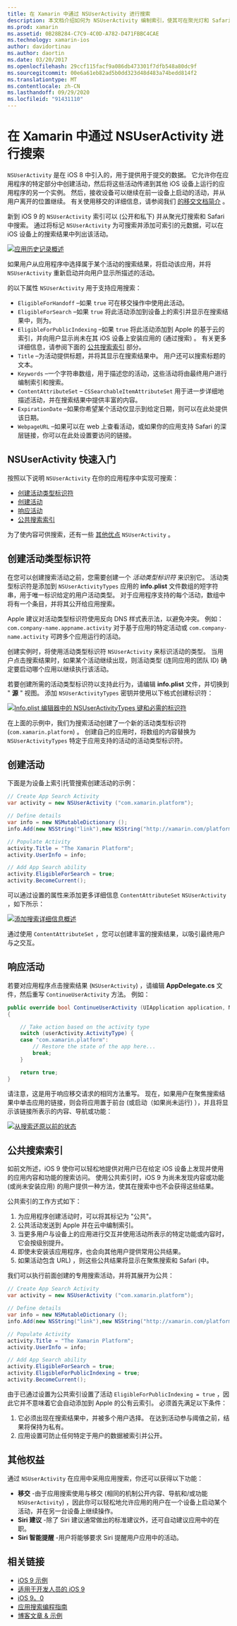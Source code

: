 ```yaml
---
title: 在 Xamarin 中通过 NSUserActivity 进行搜索
description: 本文档介绍如何为 NSUserActivity 编制索引，使其可在聚光灯和 Safari 中搜索。 本文介绍如何在搜索结果中响应 NSUserActivity 的选择。
ms.prod: xamarin
ms.assetid: 0B28B284-C7C9-4C0D-A782-D471FBBC4CAE
ms.technology: xamarin-ios
author: davidortinau
ms.author: daortin
ms.date: 03/20/2017
ms.openlocfilehash: 29ccf115facf9a086db473301f7dfb548a80dc9f
ms.sourcegitcommit: 00e6a61eb82ad5b0dd323d48d483a74bedd814f2
ms.translationtype: MT
ms.contentlocale: zh-CN
ms.lasthandoff: 09/29/2020
ms.locfileid: "91431110"
---
```

# <a name="search-with-nsuseractivity-in-xamarinios"></a>在 Xamarin 中通过 NSUserActivity 进行搜索

`NSUserActivity` 是在 iOS 8 中引入的，用于提供用于提交的数据。
它允许你在应用程序的特定部分中创建活动，然后将这些活动传递到其他 iOS 设备上运行的应用程序的另一个实例。 然后，接收设备可以继续在前一设备上启动的活动，并从用户离开的位置继续。 有关使用移交的详细信息，请参阅我们 [的移交文档简介](~/ios/platform/handoff.md) 。

新到 iOS 9 的 `NSUserActivity` 索引可以 (公开和私下) 并从聚光灯搜索和 Safari 中搜索。 通过将标记 `NSUserActivity` 为可搜索并添加可索引的元数据，可以在 iOS 设备上的搜索结果中列出该活动。

[![应用历史记录概述](nsuseractivity-images/apphistory01.png)](nsuseractivity-images/apphistory01.png#lightbox)

如果用户从应用程序中选择属于某个活动的搜索结果，将启动该应用，并将 `NSUserActivity` 重新启动并向用户显示所描述的活动。

的以下属性 `NSUserActivity` 用于支持应用搜索：

- `EligibleForHandoff` –如果 `true` 可在移交操作中使用此活动。
- `EligibleForSearch` –如果 `true` 将此活动添加到设备上的索引并显示在搜索结果中，则为。
- `EligibleForPublicIndexing` –如果 `true` 将此活动添加到 Apple 的基于云的索引，并向用户显示尚未在其 iOS 设备上安装应用的 (通过搜索) 。 有关更多详细信息，请参阅下面的 [公共搜索索引](#public-search-indexing) 部分。
- `Title` –为活动提供标题，并将其显示在搜索结果中。 用户还可以搜索标题的文本。
- `Keywords` –一个字符串数组，用于描述您的活动，这些活动将由最终用户进行编制索引和搜索。
- `ContentAttributeSet` – `CSSearchableItemAttributeSet` 用于进一步详细地描述活动，并在搜索结果中提供丰富的内容。
- `ExpirationDate` –如果你希望某个活动仅显示到给定日期，则可以在此处提供该日期。
- `WebpageURL` –如果可以在 web 上查看活动，或如果你的应用支持 Safari 的深层链接，你可以在此处设置要访问的链接。

## <a name="nsuseractivity-quickstart"></a>NSUserActivity 快速入门

按照以下说明 `NSUserActivity` 在你的应用程序中实现可搜索：

- [创建活动类型标识符](#creatingtypeid)
- [创建活动](#createactivity)
- [响应活动](#respondactivity)
- [公共搜索索引](#indexing)

为了使内容可供搜索，还有一些 [其他优点](#benefits) `NSUserActivity` 。

<a name="creatingtypeid"></a>

## <a name="creating-activity-type-identifiers"></a>创建活动类型标识符

在您可以创建搜索活动之前，您需要创建一个 _活动类型标识符_ 来识别它。 活动类型标识符是添加到 `NSUserActivityTypes` 应用的 **info.plist** 文件数组的短字符串，用于唯一标识给定的用户活动类型。 对于应用程序支持的每个活动，数组中将有一个条目，并将其公开给应用搜索。 

Apple 建议对活动类型标识符使用反向 DNS 样式表示法，以避免冲突。 例如： `com.company-name.appname.activity` 对于基于应用的特定活动或 `com.company-name.activity` 可跨多个应用运行的活动。

创建实例时，将使用活动类型标识符 `NSUserActivity` 来标识活动的类型。 当用户点击搜索结果时，如果某个活动继续出现，则活动类型 (连同应用的团队 ID) 确定要启动哪个应用以继续执行该活动。

若要创建所需的活动类型标识符以支持此行为，请编辑 **info.plist** 文件，并切换到 " **源** " 视图。 添加 `NSUserActivityTypes` 密钥并使用以下格式创建标识符：

[![Info.plist 编辑器中的 NSUserActivityTypes 键和必需的标识符](nsuseractivity-images/type01.png)](nsuseractivity-images/type01.png#lightbox)

在上面的示例中，我们为搜索活动创建了一个新的活动类型标识符 (`com.xamarin.platform`) 。 创建自己的应用时，将数组的内容替换为 `NSUserActivityTypes` 特定于应用支持的活动的活动类型标识符。

<a name="createactivity"></a>

## <a name="creating-an-activity"></a>创建活动

下面是为设备上索引托管搜索创建活动的示例：

```csharp
// Create App Search Activity
var activity = new NSUserActivity ("com.xamarin.platform");

// Define details
var info = new NSMutableDictionary ();
info.Add(new NSString("link"),new NSString("http://xamarin.com/platform"));

// Populate Activity
activity.Title = "The Xamarin Platform";
activity.UserInfo = info;

// Add App Search ability
activity.EligibleForSearch = true;
activity.BecomeCurrent();
```

可以通过设置的属性来添加更多详细信息 `ContentAttributeSet` `NSUserActivity` ，如下所示：

[![添加搜索详细信息概述](nsuseractivity-images/apphistory02.png)](nsuseractivity-images/apphistory02.png#lightbox)

通过使用 `ContentAttributeSet` ，您可以创建丰富的搜索结果，以吸引最终用户与之交互。

<a name="respondactivity"></a>

## <a name="responding-to-an-activity"></a>响应活动

若要对应用程序点击搜索结果 (`NSUserActivity`) ，请编辑 **AppDelegate.cs** 文件，然后重写 `ContinueUserActivity` 方法。 例如：

```csharp
public override bool ContinueUserActivity (UIApplication application, NSUserActivity userActivity, UIApplicationRestorationHandler completionHandler)
{

    // Take action based on the activity type
    switch (userActivity.ActivityType) {
    case "com.xamarin.platform":
        // Restore the state of the app here...
        break;
    }

    return true;
}
```

请注意，这是用于响应移交请求的相同方法重写。 现在，如果用户在聚焦搜索结果中单击应用的链接，则会将应用置于前台 (或启动（如果尚未运行) ），并且将显示该链接所表示的内容、导航或功能：

[![从搜索还原以前的状态](nsuseractivity-images/apphistory03.png)](nsuseractivity-images/apphistory03.png#lightbox)

<a name="indexing"></a>

## <a name="public-search-indexing"></a>公共搜索索引

如前文所述，iOS 9 使你可以轻松地提供对用户已在给定 iOS 设备上发现并使用的应用内容和功能的搜索访问。 使用公共索引时，iOS 9 为尚未发现内容或功能 (或尚未安装应用) 的用户提供一种方法，使其在搜索中也不会获得这些结果。

公共索引的工作方式如下：

1. 为应用程序创建活动时，可以将其标记为 "公共"。
2. 公共活动发送到 Apple 并在云中编制索引。
3. 当更多用户与设备上的应用进行交互并使用活动所表示的特定功能或内容时，它会按级别提升。
4. 即使未安装该应用程序，也会向其他用户提供常用公共结果。
5. 如果活动包含 URL) ，则这些公共结果将显示在聚焦搜索和 Safari (中。

我们可以执行前面创建的专用搜索活动，并将其展开为公共：

```csharp
// Create App Search Activity
var activity = new NSUserActivity ("com.xamarin.platform");

// Define details
var info = new NSMutableDictionary ();
info.Add(new NSString("link"),new NSString("http://xamarin.com/platform"));

// Populate Activity
activity.Title = "The Xamarin Platform";
activity.UserInfo = info;

// Add App Search ability
activity.EligibleForSearch = true;
activity.EligibleForPublicIndexing = true;
activity.BecomeCurrent();
```

由于已通过设置为公共索引设置了活动 `EligibleForPublicIndexing = true` ，因此它并不意味着它会自动添加到 Apple 的公有云索引。 必须首先满足以下条件：

1. 它必须出现在搜索结果中，并被多个用户选择。 在达到活动参与阈值之前，结果将保持为私有。
2. 应用设置可防止任何特定于用户的数据被索引并公开。

<a name="benefits"></a>

## <a name="additional-benefits"></a>其他权益

通过 `NSUserActivity` 在应用中采用应用搜索，你还可以获得以下功能：

- **移交** -由于应用搜索使用与移交 (相同的机制公开内容、导航和/或功能 `NSUserActivity`) ，因此你可以轻松地允许应用的用户在一个设备上启动某个活动，并在另一台设备上继续操作。
- **Siri 建议** -除了 Siri 建议通常做出的标准建议外，还可自动建议应用中的在职。
- **Siri 智能提醒** -用户将能够要求 Siri 提醒用户应用中的活动。

## <a name="related-links"></a>相关链接

- [iOS 9 示例](/samples/browse/?products=xamarin&term=Xamarin.iOS%2biOS9)
- [适用于开发人员的 iOS 9](https://developer.apple.com/ios/pre-release/)
- [iOS 9。0](https://developer.apple.com/library/prerelease/ios/releasenotes/General/WhatsNewIniOS/Articles/iOS9.html)
- [应用搜索编程指南](https://developer.apple.com/library/prerelease/ios/documentation/General/Conceptual/AppSearch/index.html#//apple_ref/doc/uid/TP40016308)
- [博客文章 & 示例](https://blog.xamarin.com/improve-discoverability-with-search-in-ios-9/)